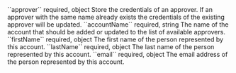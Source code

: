 <tr>
<td>``approver``</td>
<td>required, object</td>
<td>Store the credentials of an approver. If an approver with the same name already exists the credentials of the existing approver will be updated.</td>
<td></td>
<td></td>
</tr>
<tr>
<td style="padding-left:20px;">``accountName``</td>
<td>required, string</td>
<td>The name of the account that should be added or updated to the list of available approvers.</td>
<td></td>
<td></td>
</tr>
<tr>
<td style="padding-left:20px;">``firstName``</td>
<td>required, object</td>
<td>The first name of the person represented by this account.</td>
<td></td>
<td></td>
</tr>
<tr>
<td style="padding-left:20px;">``lastName``</td>
<td>required, object</td>
<td>The last name of the person represented by this account.</td>
<td></td>
<td></td>
</tr>
<tr>
<td style="padding-left:20px;">``email``</td>
<td>required, object</td>
<td>The email address of the person represented by this account.</td>
<td></td>
<td></td>
</tr>
